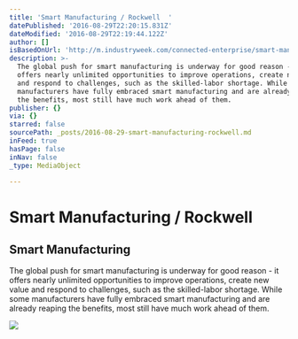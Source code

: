 ```yaml
---
title: 'Smart Manufacturing / Rockwell  '
datePublished: '2016-08-29T22:20:15.831Z'
dateModified: '2016-08-29T22:19:44.122Z'
author: []
isBasedOnUrl: 'http://m.industryweek.com/connected-enterprise/smart-manufacturing'
description: >-
  The global push for smart manufacturing is underway for good reason - it
  offers nearly unlimited opportunities to improve operations, create new value
  and respond to challenges, such as the skilled-labor shortage. While some
  manufacturers have fully embraced smart manufacturing and are already reaping
  the benefits, most still have much work ahead of them.
publisher: {}
via: {}
starred: false
sourcePath: _posts/2016-08-29-smart-manufacturing-rockwell.md
inFeed: true
hasPage: false
inNav: false
_type: MediaObject

---
```

# Smart Manufacturing / Rockwell 

<article style=""><h1>Smart Manufacturing</h1><p>The global push for smart manufacturing is underway for good reason - it offers nearly unlimited opportunities to improve operations, create new value and respond to challenges, such as the skilled-labor shortage. While some manufacturers have fully embraced smart manufacturing and are already reaping the benefits, most still have much work ahead of them.</p><img src="http://m.industryweek.com/site-files/industryweek.com/files/processed_video/Smart-manufacturing-video.JPG" /></article>